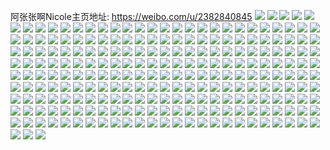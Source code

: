 阿张张啊Nicole主页地址: https://weibo.com/u/2382840845 
![](https://wx4.sinaimg.cn/mw2000/8e07440dgy1h94kyp3gdsj22c03401l4.jpg) 
![](https://wx4.sinaimg.cn/mw2000/8e07440dgy1h94kyxiazfj22c0340b2b.jpg) 
![](https://wx4.sinaimg.cn/mw2000/8e07440dgy1h94kysoe1ij23402c0hdy.jpg) 
![](https://wx4.sinaimg.cn/mw2000/8e07440dgy1h94kz0oz81j22c0340kjo.jpg) 
![](https://wx4.sinaimg.cn/mw2000/8e07440dgy1h94kzmwm26j22c0340e82.jpg) 
![](https://wx4.sinaimg.cn/mw2000/8e07440dgy1h94kz35gdij23402c0hdv.jpg) 
![](https://wx4.sinaimg.cn/mw2000/8e07440dgy1h94l2vs87yj20u01407m8.jpg) 
![](https://wx4.sinaimg.cn/mw2000/8e07440dgy1h94kyljkiqj23402c0npg.jpg) 
![](https://wx4.sinaimg.cn/mw2000/8e07440dgy1h94kz9mvkaj22yo280npg.jpg) 
![](https://wx4.sinaimg.cn/mw2000/8e07440dgy1h94l0pfa8zj22c0340b2d.jpg) 
![](https://wx4.sinaimg.cn/mw2000/8e07440dly1h8inr3mbidj20u0140k70.jpg) 
![](https://wx4.sinaimg.cn/mw2000/8e07440dly1h7au05etuej21kw2dcu0y.jpg) 
![](https://wx4.sinaimg.cn/mw2000/8e07440dly1h7au2gx96fj21nz26i49h.jpg) 
![](https://wx4.sinaimg.cn/mw2000/8e07440dly1h7arfpvso7j20u0140kcb.jpg) 
![](https://wx4.sinaimg.cn/mw2000/8e07440dly1h7arfqaecsj21400u0qje.jpg) 
![](https://wx4.sinaimg.cn/mw2000/8e07440dly1h7arfp1r07j22c03404l9.jpg) 
![](https://wx4.sinaimg.cn/mw2000/8e07440dly1h7arfpb1pej21400u0dv9.jpg) 
![](https://wx4.sinaimg.cn/mw2000/8e07440dly1h7arfqi9doj20u0140h2d.jpg) 
![](https://wx4.sinaimg.cn/mw2000/8e07440dly1h6k17lax9lj225z25zdxe.jpg) 
![](https://wx4.sinaimg.cn/mw2000/8e07440dgy1h46th0hy7tj20dw0dwt9k.jpg) 
![](https://wx4.sinaimg.cn/mw2000/8e07440dgy1h3ab99yxy3j23402c0hdt.jpg) 
![](https://wx4.sinaimg.cn/mw2000/8e07440dgy1h38mxnw0w7j21uu2j1hdt.jpg) 
![](https://wx4.sinaimg.cn/mw2000/8e07440dgy1h26cbul6wej20t91a9wku.jpg) 
![](https://wx4.sinaimg.cn/mw2000/8e07440dgy1h13my3484dj213u0tu138.jpg) 
![](https://wx4.sinaimg.cn/mw2000/8e07440dgy1h0qc6ylwbuj218w1nu7lh.jpg) 
![](https://wx4.sinaimg.cn/mw2000/8e07440dgy1h0qc6xufcvj21ak1q3k9f.jpg) 
![](https://wx4.sinaimg.cn/mw2000/8e07440dgy1h0qca9epyfj20zn19tds9.jpg) 
![](https://wx4.sinaimg.cn/mw2000/8e07440dgy1h0qc7qpmahj20u01hcws1.jpg) 
![](https://wx4.sinaimg.cn/mw2000/8e07440dgy1gzom0oi5g7j22801o0b29.jpg) 
![](https://wx4.sinaimg.cn/mw2000/8e07440dgy1gyh34zrrygj20ue0u0tck.jpg) 
![](https://wx4.sinaimg.cn/mw2000/8e07440dgy1gyh35sd5p9j20u00mktcu.jpg) 
![](https://wx4.sinaimg.cn/mw2000/8e07440dgy1gycwn7gtc5j20ug19o19a.jpg) 
![](https://wx4.sinaimg.cn/mw2000/8e07440dly1gx1qudf01xj21f01w0kjm.jpg) 
![](https://wx4.sinaimg.cn/mw2000/8e07440dly1gx1qrx2jdkj23402c0npf.jpg) 
![](https://wx4.sinaimg.cn/mw2000/8e07440dly1gx1lphnfbyj224a2wsqv7.jpg) 
![](https://wx4.sinaimg.cn/mw2000/8e07440dly1gwhdwxlh56j20zk1hc4hi.jpg) 
![](https://wx4.sinaimg.cn/mw2000/8e07440dgy1gvrufavmisj21z92n17wj.jpg) 
![](https://wx4.sinaimg.cn/mw2000/8e07440dgy1gvruf0jxufj22c03401kz.jpg) 
![](https://wx4.sinaimg.cn/mw2000/8e07440dgy1gvrufiytc9j20ze1r1e59.jpg) 
![](https://wx4.sinaimg.cn/mw2000/8e07440dly1gvtpe1te7uj20zo256npe.jpg) 
![](https://wx4.sinaimg.cn/mw2000/8e07440dly1gvtpd3uft9j216w1zi1kx.jpg) 
![](https://wx4.sinaimg.cn/mw2000/8e07440dly1gvtpd9mv3dj22c03404qr.jpg) 
![](https://wx4.sinaimg.cn/mw2000/8e07440dly1gvtpgmpnqlj21o02801ky.jpg) 
![](https://wx4.sinaimg.cn/mw2000/002Bg9KRgy1gvqigev7b1j629p340hdx02.jpg) 
![](https://wx4.sinaimg.cn/mw2000/002Bg9KRgy1gvqigoatk4j62c0340x6s02.jpg) 
![](https://wx4.sinaimg.cn/mw2000/002Bg9KRgy1gvqig4gbzdj625m2v3hdx02.jpg) 
![](https://wx4.sinaimg.cn/mw2000/002Bg9KRgy1gvnw9dfbw7j62jz22ohdt02.jpg) 
![](https://wx4.sinaimg.cn/mw2000/002Bg9KRgy1gvnw9gebjwj622o33ynpd02.jpg) 
![](https://wx4.sinaimg.cn/mw2000/002Bg9KRgy1gvnwcif7m9j633y22o1ky02.jpg) 
![](https://wx4.sinaimg.cn/mw2000/002Bg9KRgy1gvnw9jrwrgj622o22onpd02.jpg) 
![](https://wx4.sinaimg.cn/mw2000/002Bg9KRly1gvn3dtoc85j62c02mh4qq02.jpg) 
![](https://wx4.sinaimg.cn/mw2000/002Bg9KRgy1gvn0de41v2j62c02c0hdt02.jpg) 
![](https://wx4.sinaimg.cn/mw2000/002Bg9KRgy1gvcknewuv5j62c03407wi02.jpg) 
![](https://wx4.sinaimg.cn/mw2000/002Bg9KRgy1gvckj1ydhmj62c03401ky02.jpg) 
![](https://wx4.sinaimg.cn/mw2000/002Bg9KRgy1gvckjanqzrj63402c0qv802.jpg) 
![](https://wx4.sinaimg.cn/mw2000/002Bg9KRgy1gvckjjj0eyj63402c0x6t02.jpg) 
![](https://wx4.sinaimg.cn/mw2000/002Bg9KRgy1gvckly5urbj62c03407wk02.jpg) 
![](https://wx4.sinaimg.cn/mw2000/002Bg9KRgy1gvceltteh4j62tv296hdv02.jpg) 
![](https://wx4.sinaimg.cn/mw2000/002Bg9KRgy1gvcem1414ej63402c01l002.jpg) 
![](https://wx4.sinaimg.cn/mw2000/002Bg9KRgy1gvcem7buvfj630f28vhdv02.jpg) 
![](https://wx4.sinaimg.cn/mw2000/002Bg9KRgy1gvcemf66ogj61o02804qq02.jpg) 
![](https://wx4.sinaimg.cn/mw2000/002Bg9KRgy1gvbdn3rbtvj63402c0kjn02.jpg) 
![](https://wx4.sinaimg.cn/mw2000/002Bg9KRgy1gvbdo9scz8j6340340hdy02.jpg) 
![](https://wx4.sinaimg.cn/mw2000/002Bg9KRgy1gvbdp7dxlnj6340340kjq02.jpg) 
![](https://wx4.sinaimg.cn/mw2000/002Bg9KRgy1gvbdmn5su0j63402c0qv602.jpg) 
![](https://wx4.sinaimg.cn/mw2000/002Bg9KRgy1gv5fo6jcwrj60zn16ojy202.jpg) 
![](https://wx4.sinaimg.cn/mw2000/002Bg9KRgy1gv9jm0df1yj60zo15nai702.jpg) 
![](https://wx4.sinaimg.cn/mw2000/8e07440dly1h79zy870z6j20zo256qgo.jpg) 
![](https://wx4.sinaimg.cn/mw2000/002Bg9KRly1gumx13qfcjj61o0280qv502.jpg) 
![](https://wx4.sinaimg.cn/mw2000/002Bg9KRly1gumx1033suj61o0280e8102.jpg) 
![](https://wx4.sinaimg.cn/mw2000/8e07440dly1gs9th2jw4zj20ty1h8n5h.jpg) 
![](https://wx4.sinaimg.cn/mw2000/8e07440dly1gs5dipdzrnj20u0140anh.jpg) 
![](https://wx4.sinaimg.cn/mw2000/8e07440dly1gs5dilk8kaj20u016owp6.jpg) 
![](https://wx4.sinaimg.cn/mw2000/8e07440dly1gs5dj2dtbaj22c02pbnpj.jpg) 
![](https://wx4.sinaimg.cn/mw2000/8e07440dly1gs5diy39l7j229d1uykjp.jpg) 
![](https://wx4.sinaimg.cn/mw2000/8e07440dly1gql6thifx7j21o0280x6p.jpg) 
![](https://wx4.sinaimg.cn/mw2000/8e07440dly1gql6xj199vj21o0280u0x.jpg) 
![](https://wx4.sinaimg.cn/mw2000/8e07440dly1gql6qvif5pj21o02804qq.jpg) 
![](https://wx4.sinaimg.cn/mw2000/8e07440dly1gql6qxngg5j21o02801ky.jpg) 
![](https://wx4.sinaimg.cn/mw2000/8e07440dly1gqenzgkg36j22c03404qr.jpg) 
![](https://wx4.sinaimg.cn/mw2000/8e07440dly1gqenzkyvr2j228w2zwb2b.jpg) 
![](https://wx4.sinaimg.cn/mw2000/8e07440dly1gpu1uvkxyfj235s2dc1ky.jpg) 
![](https://wx4.sinaimg.cn/mw2000/8e07440dly1gpu1onyum2j233z2bz4qs.jpg) 
![](https://wx4.sinaimg.cn/mw2000/8e07440dly1gpu1or5lesj22c03401ky.jpg) 
![](https://wx4.sinaimg.cn/mw2000/8e07440dly1gpu1oq3z1fj233z2bz4qr.jpg) 
![](https://wx4.sinaimg.cn/mw2000/8e07440dly1gpu1omnwzkj23402c0b2b.jpg) 
![](https://wx4.sinaimg.cn/mw2000/8e07440dly1gpu1ouutuqj23402c0b2a.jpg) 
![](https://wx4.sinaimg.cn/mw2000/8e07440dly1gpu1ovvyiyj23402c0x6p.jpg) 
![](https://wx4.sinaimg.cn/mw2000/8e07440dly1gpu1p41jtxj23402c0kjl.jpg) 
![](https://wx4.sinaimg.cn/mw2000/8e07440dly1gpu1sc57cdj23402c0b2a.jpg) 
![](https://wx4.sinaimg.cn/mw2000/8e07440dly1gp8p3jpzyvj22ab30ae82.jpg) 
![](https://wx4.sinaimg.cn/mw2000/8e07440dly1gp8p3ilopvj21601y4wvg.jpg) 
![](https://wx4.sinaimg.cn/mw2000/8e07440dly1gp8p3lmjxlj22c0340npe.jpg) 
![](https://wx4.sinaimg.cn/mw2000/8e07440dly1gp8p3mml4lj223d2x8b29.jpg) 
![](https://wx4.sinaimg.cn/mw2000/8e07440dly1gp8p3opff6j226f2wkhdv.jpg) 
![](https://wx4.sinaimg.cn/mw2000/8e07440dly1gp8p6j52b9j20u00zgq6x.jpg) 
![](https://wx4.sinaimg.cn/mw2000/8e07440dly1gp8p6is1dnj20u00zogpj.jpg) 
![](https://wx4.sinaimg.cn/mw2000/8e07440dly1gnqg9v2wybj21zu1honpd.jpg) 
![](https://wx4.sinaimg.cn/mw2000/8e07440dly1gnatyw6svij20yi0pw43g.jpg) 
![](https://wx4.sinaimg.cn/mw2000/8e07440dly1gnatywlajbj20yi0pwgqh.jpg) 
![](https://wx4.sinaimg.cn/mw2000/8e07440dly1gnatywylzoj20yi0pwn24.jpg) 
![](https://wx4.sinaimg.cn/mw2000/8e07440dly1gnatyxcvsdj20yi0pwq7h.jpg) 
![](https://wx4.sinaimg.cn/mw2000/8e07440dly1gnatyxpwixj20yi0pwgqo.jpg) 
![](https://wx4.sinaimg.cn/mw2000/8e07440dly1gnatyvpxadj20w60tywl2.jpg) 
![](https://wx4.sinaimg.cn/mw2000/8e07440dly1gn9crgd2fkj215z1io1kx.jpg) 
![](https://wx4.sinaimg.cn/mw2000/8e07440dly1gn9crh7g6ej22801o07wi.jpg) 
![](https://wx4.sinaimg.cn/mw2000/8e07440dly1gn1gegpycxj20gm0jate3.jpg) 
![](https://wx4.sinaimg.cn/mw2000/8e07440dly1gmud5fkdhrj21f01w07wh.jpg) 
![](https://wx4.sinaimg.cn/mw2000/8e07440dly1gmuccu1qshj216o1lf7p9.jpg) 
![](https://wx4.sinaimg.cn/mw2000/8e07440dly1gmu9wdnhvsj21bg1rae7z.jpg) 
![](https://wx4.sinaimg.cn/mw2000/8e07440dly1gmu9w3fmq2j21w01f0qv5.jpg) 
![](https://wx4.sinaimg.cn/mw2000/8e07440dly1gmu9w9wu2sj21kl1w0kb2.jpg) 
![](https://wx4.sinaimg.cn/mw2000/8e07440dly1gmu9w86dr4j21f01w0hdu.jpg) 
![](https://wx4.sinaimg.cn/mw2000/8e07440dly1gmt4vu1u1wj21w01eyayb.jpg) 
![](https://wx4.sinaimg.cn/mw2000/8e07440dly1gmt4xk2aemj20tu13u4qp.jpg) 
![](https://wx4.sinaimg.cn/mw2000/8e07440dly1gmt11d59ubj22801o04qq.jpg) 
![](https://wx4.sinaimg.cn/mw2000/8e07440dly1gmt116x7ebj23402c0kbc.jpg) 
![](https://wx4.sinaimg.cn/mw2000/8e07440dly1gmt11fz7pej23402c0atx.jpg) 
![](https://wx4.sinaimg.cn/mw2000/8e07440dly1gmt11u8f36j23402c01kx.jpg) 
![](https://wx4.sinaimg.cn/mw2000/8e07440dly1gmt123uqt6j23402c0kjl.jpg) 
![](https://wx4.sinaimg.cn/mw2000/8e07440dly1gmt12dekavj23402c0qv5.jpg) 
![](https://wx4.sinaimg.cn/mw2000/8e07440dgy1gmwl55zf0sj23402c07wn.jpg) 
![](https://wx4.sinaimg.cn/mw2000/8e07440dly1gmr4wd8iwuj21i40pnadx.jpg) 
![](https://wx4.sinaimg.cn/mw2000/8e07440dly1gliq5g7t0uj23402c0npd.jpg) 
![](https://wx4.sinaimg.cn/mw2000/8e07440dly1gl4402dwywj21jk2bc7wk.jpg) 
![](https://wx4.sinaimg.cn/mw2000/8e07440dly1gl441f75wkj219c1w0e81.jpg) 
![](https://wx4.sinaimg.cn/mw2000/8e07440dly1gl44051j5zj215o1qix6p.jpg) 
![](https://wx4.sinaimg.cn/mw2000/8e07440dly1gl441lb6z1j21jk2bc7wk.jpg) 
![](https://wx4.sinaimg.cn/mw2000/8e07440dly1gl43zwz9d2j219c1w0b29.jpg) 
![](https://wx4.sinaimg.cn/mw2000/8e07440dly1gl441nvq91j215o1qix6p.jpg) 
![](https://wx4.sinaimg.cn/mw2000/8e07440dly1gl442euzmqj219c1w01kl.jpg) 
![](https://wx4.sinaimg.cn/mw2000/8e07440dly1gl442cp7u2j219c1w01kx.jpg) 
![](https://wx4.sinaimg.cn/mw2000/8e07440dly1gl442kxcvlj215o1qix6p.jpg) 
![](https://wx4.sinaimg.cn/mw2000/8e07440dly1gl0kgxnrh0j23402c0kjo.jpg) 
![](https://wx4.sinaimg.cn/mw2000/8e07440dly1gl0kh0dvfhj21o0280hdv.jpg) 
![](https://wx4.sinaimg.cn/mw2000/8e07440dgy1gkvmoot3vej20u012m1ky.jpg) 
![](https://wx4.sinaimg.cn/mw2000/8e07440dly1gkkhxi7b3yj21f01w0kjl.jpg) 
![](https://wx4.sinaimg.cn/mw2000/8e07440dly1gkkhxh12ynj20px12q7wh.jpg) 
![](https://wx4.sinaimg.cn/mw2000/8e07440dly1gkkhxixotaj21f01k74qp.jpg) 
![](https://wx4.sinaimg.cn/mw2000/8e07440dly1gici0mypt9j21400u0tiu.jpg) 
![](https://wx4.sinaimg.cn/mw2000/8e07440dly1gici0nk2pdj21ox19p7wh.jpg) 
![](https://wx4.sinaimg.cn/mw2000/8e07440dly1gg0ekmocdrj21f01w0qv5.jpg) 
![](https://wx4.sinaimg.cn/mw2000/8e07440dly1gfe1th9iikj20rs1gzhdl.jpg) 
![](https://wx4.sinaimg.cn/mw2000/8e07440dly1gdhie6jcfdj20u01hcwyw.jpg) 
![](https://wx4.sinaimg.cn/mw2000/8e07440dly1gdfb4lfbwkj219c1d1qv5.jpg) 
![](https://wx4.sinaimg.cn/mw2000/8e07440dly1gdfb4if7bkj219c1fd7wh.jpg) 
![](https://wx4.sinaimg.cn/mw2000/8e07440dly1gdfb5460mcj21400u07wj.jpg) 
![](https://wx4.sinaimg.cn/mw2000/8e07440dly1gddiqrnj0aj21f01w0npd.jpg) 
![](https://wx4.sinaimg.cn/mw2000/8e07440dly1gdcfhg54n3j22c02c0b2a.jpg) 
![](https://wx4.sinaimg.cn/mw2000/8e07440dly1gdcfhlz0igj22o03k0e82.jpg) 
![](https://wx4.sinaimg.cn/mw2000/8e07440dly1gdcfhrqdlcj21ym2c0npe.jpg) 
![](https://wx4.sinaimg.cn/mw2000/8e07440dly1gdcfhbg5nbj22fq2c0npe.jpg) 
![](https://wx4.sinaimg.cn/mw2000/8e07440dly1gdcfhwx0emj21p22c0hdu.jpg) 
![](https://wx4.sinaimg.cn/mw2000/8e07440dly1gdcfi3wfx2j23402c07wj.jpg) 
![](https://wx4.sinaimg.cn/mw2000/8e07440dly1gda1yfhuv6j219c1w0h70.jpg) 
![](https://wx4.sinaimg.cn/mw2000/8e07440dly1gda1y5bybij21o3192tt2.jpg) 
![](https://wx4.sinaimg.cn/mw2000/8e07440dly1gda1zwy654j20zs1hoqg2.jpg) 
![](https://wx4.sinaimg.cn/mw2000/8e07440dly1gda1ycpjj7j216j1rsnh8.jpg) 
![](https://wx4.sinaimg.cn/mw2000/8e07440dly1gda1ymvhzgj23402c0x6p.jpg) 
![](https://wx4.sinaimg.cn/mw2000/8e07440dly1gda1y9auz1j219c1w0qos.jpg) 
![](https://wx4.sinaimg.cn/mw2000/8e07440dly1gda1yssynoj219c1w0kff.jpg) 
![](https://wx4.sinaimg.cn/mw2000/8e07440dly1gda1ywoxjoj21f01w04qp.jpg) 
![](https://wx4.sinaimg.cn/mw2000/8e07440dly1gda1ypsnk2j219c1w0x1r.jpg) 
![](https://wx4.sinaimg.cn/mw2000/8e07440dly1gd5ddipe51j21f01w0npd.jpg) 
![](https://wx4.sinaimg.cn/mw2000/8e07440dly1gd5de3dtenj21f01w0kjl.jpg) 
![](https://wx4.sinaimg.cn/mw2000/8e07440dly1gd5ddrhjurj21f01w0hdt.jpg) 
![](https://wx4.sinaimg.cn/mw2000/8e07440dly1gd560uv6aaj20vf196hcm.jpg) 
![](https://wx4.sinaimg.cn/mw2000/8e07440dly1gd560sltm2j20rh0yz1kx.jpg) 
![](https://wx4.sinaimg.cn/mw2000/8e07440dly1gd439l96avj21w01f0u0y.jpg) 
![](https://wx4.sinaimg.cn/mw2000/8e07440dly1gd439nqidej21f01f0ndj.jpg) 
![](https://wx4.sinaimg.cn/mw2000/8e07440dly1gd439m91brj20u0140wq5.jpg) 
![](https://wx4.sinaimg.cn/mw2000/8e07440dly1gd439qbaivj21f01w0e81.jpg) 
![](https://wx4.sinaimg.cn/mw2000/8e07440dly1gd43a1qcaqj22hc36ynpd.jpg) 
![](https://wx4.sinaimg.cn/mw2000/8e07440dly1gd439takzdj21w01f0kjl.jpg) 
![](https://wx4.sinaimg.cn/mw2000/8e07440dly1gcekg46z4oj23402c0hdv.jpg) 
![](https://wx4.sinaimg.cn/mw2000/8e07440dly1gb005egnc2j20n014w0wh.jpg) 
![](https://wx4.sinaimg.cn/mw2000/8e07440dly1gb005aryq0j20n014w420.jpg) 
![](https://wx4.sinaimg.cn/mw2000/8e07440dly1gb005itdypj20u00min2i.jpg) 
![](https://wx4.sinaimg.cn/mw2000/8e07440dly1gb005l5wisj20u00k8q67.jpg) 
![](https://wx4.sinaimg.cn/mw2000/8e07440dly1gas5tlnddxj20ta2cqno8.jpg) 
![](https://wx4.sinaimg.cn/mw2000/8e07440dgy1gafbenwomvj21e81que3r.jpg) 
![](https://wx4.sinaimg.cn/mw2000/8e07440dgy1gafbex8pahj21f01i8npd.jpg) 
![](https://wx4.sinaimg.cn/mw2000/8e07440dgy1gafbein59bj22802yob2k.jpg) 
![](https://wx4.sinaimg.cn/mw2000/8e07440dgy1gafbf1pqmfj21941w0tvd.jpg) 
![](https://wx4.sinaimg.cn/mw2000/8e07440dly1g9mu2wqqvvj20rd0jwqau.jpg) 
![](https://wx4.sinaimg.cn/mw2000/8e07440dly1g9ag3qabkaj21bs1ax4qp.jpg) 
![](https://wx4.sinaimg.cn/mw2000/8e07440dly1g9ag3jdl6uj21f01f04qp.jpg) 
![](https://wx4.sinaimg.cn/mw2000/8e07440dly1g9ag3vu7n3j21f01f07uq.jpg) 
![](https://wx4.sinaimg.cn/mw2000/8e07440dly1g9ag44xdrqj21f01w0npd.jpg) 
![](https://wx4.sinaimg.cn/mw2000/8e07440dly1g9ag4bdqjij21w01f04qp.jpg) 
![](https://wx4.sinaimg.cn/mw2000/8e07440dly1g9ag4haqw7j21w01f0qth.jpg) 
![](https://wx4.sinaimg.cn/mw2000/8e07440dly1g8dapuf2shj20u01401ky.jpg) 
![](https://wx4.sinaimg.cn/mw2000/8e07440dly1g857n2b3u8j20m80m8acw.jpg) 
![](https://wx4.sinaimg.cn/mw2000/8e07440dly1g7i0rtbqq2j21pi0u01kx.jpg) 
![](https://wx4.sinaimg.cn/mw2000/8e07440dly1g6tolu2m7tj221w27z4qs.jpg) 
![](https://wx4.sinaimg.cn/mw2000/8e07440dly1g4np718j2wj20u0140qv5.jpg) 
![](https://wx4.sinaimg.cn/mw2000/8e07440dly1g2i9pqda1sj20m80m8whh.jpg) 
![](https://wx4.sinaimg.cn/mw2000/8e07440dly1g2d7h321e4j231s2acnb2.jpg) 
![](https://wx4.sinaimg.cn/mw2000/8e07440dly1g260owa7qhj22yn29jx6w.jpg) 
![](https://wx4.sinaimg.cn/mw2000/8e07440dly1g260olahqcj22ds1scnpd.jpg) 
![](https://wx4.sinaimg.cn/mw2000/8e07440dly1g260opz1wdj23402c0u10.jpg) 
![](https://wx4.sinaimg.cn/mw2000/8e07440dly1g260ofotq7j22ds1sckjm.jpg) 
![](https://wx4.sinaimg.cn/mw2000/8e07440dly1g260oj753ij22yo27z4qr.jpg) 
![](https://wx4.sinaimg.cn/mw2000/8e07440dly1g260oy36ooj22c03407wh.jpg) 
![](https://wx4.sinaimg.cn/mw2000/8e07440dly1fzbs1pd58fj22c02avqv6.jpg) 
![](https://wx4.sinaimg.cn/mw2000/8e07440dly1fylifa1jiwj23402c01l0.jpg) 
![](https://wx4.sinaimg.cn/mw2000/8e07440dly1fylifdkwffj23402c0x6r.jpg) 
![](https://wx4.sinaimg.cn/mw2000/8e07440dly1fylif6l92cj23402c0hdw.jpg) 
![](https://wx4.sinaimg.cn/mw2000/8e07440dly1fylifek7umj20yi0yiqnq.jpg) 
![](https://wx4.sinaimg.cn/mw2000/8e07440dly1fvpl7x4evwj20zk1r8got.jpg) 
![](https://wx4.sinaimg.cn/mw2000/8e07440dly1fumftntra7j20yi0os4qp.jpg) 
![](https://wx4.sinaimg.cn/mw2000/8e07440dly1fsp2bwziqpj20tw1cwajh.jpg) 
![](https://wx4.sinaimg.cn/mw2000/8e07440dly1fr9jte0pmgj21u92io7wk.jpg) 
![](https://wx4.sinaimg.cn/mw2000/8e07440dgy1fqpo0vwairj22c02c04qu.jpg) 
![](https://wx4.sinaimg.cn/mw2000/8e07440dgy1fqn1xdm7sdj22ds1sgnpi.jpg) 
![](https://wx4.sinaimg.cn/mw2000/8e07440dgy1fqn2ye9o4zj22ds1sg7wn.jpg) 
![](https://wx4.sinaimg.cn/mw2000/8e07440dgy1fqn2yz70wkj21sg2ds7wn.jpg) 
![](https://wx4.sinaimg.cn/mw2000/8e07440dgy1fqn2z4riy0j23402c0e81.jpg) 
![](https://wx4.sinaimg.cn/mw2000/8e07440dgy1fqn1wtzadsj20rs0v3gw4.jpg) 
![](https://wx4.sinaimg.cn/mw2000/8e07440dgy1fqn2z99gfdj22io1yc4qp.jpg) 
![](https://wx4.sinaimg.cn/mw2000/8e07440dgy1fqn2zg0xo5j23402c0x6p.jpg) 
![](https://wx4.sinaimg.cn/mw2000/8e07440dgy1fqn1wricxcj23402c0x6q.jpg) 
![](https://wx4.sinaimg.cn/mw2000/8e07440dgy1fqn2xa0l2cj23402c0kjl.jpg) 
![](https://wx4.sinaimg.cn/mw2000/8e07440dgy1fqkulk6ro1j22ds1sgqva.jpg) 
![](https://wx4.sinaimg.cn/mw2000/8e07440dgy1fqkulooborj232g2c07wk.jpg) 
![](https://wx4.sinaimg.cn/mw2000/8e07440dgy1fqkuluaqe9j22ds1sgkjq.jpg) 
![](https://wx4.sinaimg.cn/mw2000/8e07440dly1fqgc00qwy4j20ku0s70wn.jpg) 
![](https://wx4.sinaimg.cn/mw2000/8e07440dly1fqgc029d4kj22au340hdw.jpg) 
![](https://wx4.sinaimg.cn/mw2000/8e07440dly1fqgc03zji6j22au340e83.jpg) 
![](https://wx4.sinaimg.cn/mw2000/8e07440dly1fqgc05rw57j232g2c0hdw.jpg) 
![](https://wx4.sinaimg.cn/mw2000/8e07440dly1fqgc07b2s4j232g1ute82.jpg) 
![](https://wx4.sinaimg.cn/mw2000/8e07440dly1fqgc000eu9j22au3401l1.jpg) 
![](https://wx4.sinaimg.cn/mw2000/8e07440dly1fp6kzd75yyj21sg2dshdz.jpg) 
